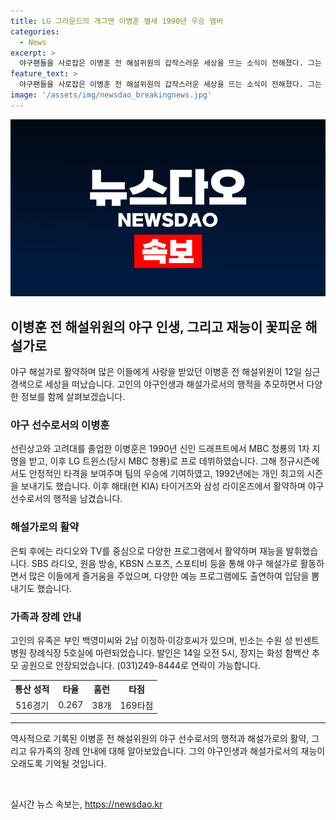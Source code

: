 ```yaml
---
title: LG 그라운드의 개그맨 이병훈 별세 1990년 우승 멤버
categories:
  - News
excerpt: >
  야구팬들을 사로잡은 이병훈 전 해설위원의 갑작스러운 세상을 뜨는 소식이 전해졌다. 그는 57세의 나이로 심근경색으로 돌아가셨다. 고인은 선실하고 재치있는 입담으로 알려졌으며, 그의 야구 선수 출신으로서의 업적과 해설가로서의 활약이 이어졌다. 그는 인생을 다할 때까지 팬들의 사랑을 받으며 야구와 함께였다.
feature_text: >
  야구팬들을 사로잡은 이병훈 전 해설위원의 갑작스러운 세상을 뜨는 소식이 전해졌다. 그는 57세의 나이로 심근경색으로 돌아가셨다. 고인은 선실하고 재치있는 입담으로 알려졌으며, 그의 야구 선수 출신으로서의 업적과 해설가로서의 활약이 이어졌다. 그는 인생을 다할 때까지 팬들의 사랑을 받으며 야구와 함께였다.
image: '/assets/img/newsdao_breakingnews.jpg'
---
```


<p><img src="/assets/img/newsdao_breakingnews.jpg" alt="pcversion 속보" /></p>

<h2 data-ke-size="size26">이병훈 전 해설위원의 야구 인생, 그리고 재능이 꽃피운 해설가로</h2>

<p data-ke-size="size16">야구 해설가로 활약하며 많은 이들에게 사랑을 받았던 이병훈 전 해설위원이 12일 심근경색으로 세상을 떠났습니다. 고인의 야구인생과 해설가로서의 행적을 추모하면서 다양한 정보를 함께 살펴보겠습니다.</p>

<h3 data-ke-size="size24">야구 선수로서의 이병훈</h3>

<p data-ke-size="size16">선린상고와 고려대를 졸업한 이병훈은 1990년 신인 드래프트에서 MBC 청룡의 1차 지명을 받고, 이후 LG 트윈스(당시 MBC 청룡)로 프로 데뷔하였습니다. 그해 정규시즌에서도 안정적인 타격을 보여주며 팀의 우승에 기여하였고, 1992년에는 개인 최고의 시즌을 보내기도 했습니다. 이후 해태(현 KIA) 타이거즈와 삼성 라이온즈에서 활약하며 야구 선수로서의 행적을 남겼습니다.</p>

<h3 data-ke-size="size24">해설가로의 활약</h3>

<p data-ke-size="size16">은퇴 후에는 라디오와 TV를 중심으로 다양한 프로그램에서 활약하며 재능을 발휘했습니다. SBS 라디오, 원음 방송, KBSN 스포츠, 스포티비 등을 통해 야구 해설가로 활동하면서 많은 이들에게 즐거움을 주었으며, 다양한 예능 프로그램에도 출연하여 입담을 뽐내기도 했습니다.</p>

<h3 data-ke-size="size24">가족과 장례 안내</h3>

<p data-ke-size="size16">고인의 유족은 부인 백영미씨와 2남 이청하·이강호씨가 있으며, 빈소는 수원 성 빈센트 병원 장례식장 5호실에 마련되었습니다. 발인은 14일 오전 5시, 장지는 화성 함백산 추모 공원으로 안장되었습니다. (031)249-8444로 연락이 가능합니다.</p>

<table>
  <tr>
    <th>통산 성적</th>
    <th>타율</th>
    <th>홈런</th>
    <th>타점</th>
  </tr>
  <tr>
    <td style="text-align: center; height: 17px;">516경기</td>
    <td style="text-align: center; height: 17px;">0.267</td>
    <td style="text-align: center; height: 17px;">38개</td>
    <td style="text-align: center; height: 17px;">169타점</td>
  </tr>
</table>

<hr>

<p data-ke-size="size16">역사적으로 기록된 이병훈 전 해설위원의 야구 선수로서의 행적과 해설가로의 활약, 그리고 유가족의 장례 안내에 대해 알아보았습니다. 그의 야구인생과 해설가로서의 재능이 오래도록 기억될 것입니다.</p>

<p data-ke-size="size16">&nbsp;</p>
실시간 뉴스 속보는, <a href="https://newsdao.kr" rel="dofollow">https://newsdao.kr</a>


